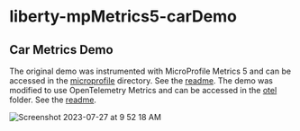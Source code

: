 # liberty-mpMetrics5-carDemo

## Car Metrics Demo

The original demo was instrumented with MicroProfile Metrics 5 and can be accessed in the [microprofile](https://github.com/OpenLiberty/demo-car-metrics/tree/main/microprofile) directory.  See the [readme](https://github.com/OpenLiberty/demo-car-metrics/blob/main/microprofile/README.md).
The demo was modified to use OpenTelemetry Metrics and can be accessed in the [otel](https://github.com/OpenLiberty/demo-car-metrics/tree/main/otel) folder.  See the [readme](https://github.com/OpenLiberty/demo-car-metrics/blob/main/otel/README.md).

![Screenshot 2023-07-27 at 9 52 18 AM](https://media.github.ibm.com/user/19328/files/c0b1ca2f-9389-4a89-9f46-192bc5d5dab0)

